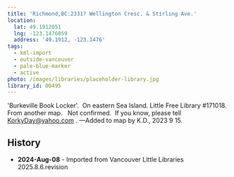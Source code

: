 ```yaml
---
title: 'Richmond,BC:2331? Wellington Cresc. & Stirling Ave.'
location:
  lat: 49.1912051
  lng: -123.1476059
  address: '49.1912, -123.1476'
tags:
  - kml-import
  - outside-vancouver
  - pale-blue-marker
  - active
photo: /images/libraries/placeholder-library.jpg
library_id: 00495
---
```

'Burkeville Book Locker'.  On eastern Sea Island.
Little Free Library #171018.
From another map.   Not confirmed.  If you know, please tell KorkyDay@yahoo.com .
—Added to map by K.D., 2023 9 15.  

## History
- **2024-Aug-08** - Imported from Vancouver Little Libraries 2025.8.6.revision

